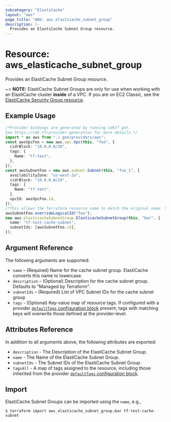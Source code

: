 ```yaml
---
subcategory: "ElastiCache"
layout: "aws"
page_title: "AWS: aws_elasticache_subnet_group"
description: |-
  Provides an ElastiCache Subnet Group resource.
---
```


# Resource: aws\_elasticache\_subnet\_group

Provides an ElastiCache Subnet Group resource.

\~> **NOTE:** ElastiCache Subnet Groups are only for use when working with an
ElastiCache cluster **inside** of a VPC. If you are on EC2 Classic, see the
[ElastiCache Security Group resource](elasticache_security_group.html).

## Example Usage

```typescript
/*Provider bindings are generated by running cdktf get.
See https://cdk.tf/provider-generation for more details.*/
import * as aws from "./.gen/providers/aws";
const awsVpcFoo = new aws.vpc.Vpc(this, "foo", {
  cidrBlock: "10.0.0.0/16",
  tags: {
    Name: "tf-test",
  },
});
const awsSubnetFoo = new aws.subnet.Subnet(this, "foo_1", {
  availabilityZone: "us-west-2a",
  cidrBlock: "10.0.0.0/24",
  tags: {
    Name: "tf-test",
  },
  vpcId: awsVpcFoo.id,
});
/*This allows the Terraform resource name to match the original name. You can remove the call if you don't need them to match.*/
awsSubnetFoo.overrideLogicalId("foo");
new aws.elasticacheSubnetGroup.ElasticacheSubnetGroup(this, "bar", {
  name: "tf-test-cache-subnet",
  subnetIds: [awsSubnetFoo.id],
});

```

## Argument Reference

The following arguments are supported:

* `name` – (Required) Name for the cache subnet group. ElastiCache converts this name to lowercase.
* `description` – (Optional) Description for the cache subnet group. Defaults to "Managed by Terraform".
* `subnetIds` – (Required) List of VPC Subnet IDs for the cache subnet group
* `tags` - (Optional) Key-value map of resource tags. If configured with a provider [`defaultTags` configuration block](https://registry.terraform.io/providers/hashicorp/aws/latest/docs#default_tags-configuration-block) present, tags with matching keys will overwrite those defined at the provider-level.

## Attributes Reference

In addition to all arguments above, the following attributes are exported:

* `description` - The Description of the ElastiCache Subnet Group.
* `name` - The Name of the ElastiCache Subnet Group.
* `subnetIds` - The Subnet IDs of the ElastiCache Subnet Group.
* `tagsAll` - A map of tags assigned to the resource, including those inherited from the provider [`defaultTags` configuration block](https://registry.terraform.io/providers/hashicorp/aws/latest/docs#default_tags-configuration-block).

## Import

ElastiCache Subnet Groups can be imported using the `name`, e.g.,

```console
$ terraform import aws_elasticache_subnet_group.bar tf-test-cache-subnet
```
